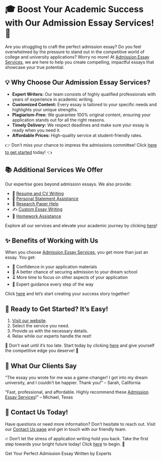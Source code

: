 <h1>🎓 Boost Your Academic Success with Our Admission Essay Services! 🚀</h1>

<p>Are you struggling to craft the perfect admission essay? Do you feel overwhelmed by the pressure to stand out in the competitive world of college and university applications? Worry no more! At <a href="https://tinyurl.com/topessay?keyword=admission+essay+services" target="_blank">Admission Essay Services</a>, we are here to help you create compelling, impactful essays that showcase your true potential.</p>

<h2>💡 Why Choose Our Admission Essay Services?</h2>
<ul>
    <li><strong>Expert Writers:</strong> Our team consists of highly qualified professionals with years of experience in academic writing.</li>
    <li><strong>Customized Content:</strong> Every essay is tailored to your specific needs and highlights your unique strengths.</li>
    <li><strong>Plagiarism-Free:</strong> We guarantee 100% original content, ensuring your application stands out for all the right reasons.</li>
    <li><strong>Timely Delivery:</strong> We respect deadlines and make sure your essay is ready when you need it.</li>
    <li><strong>Affordable Prices:</strong> High-quality service at student-friendly rates.</li>
</ul>

<p>👉 Don’t miss your chance to impress the admissions committee! Click <a href="https://tinyurl.com/topessay?keyword=admission+essay+services" target="_blank">here to get started</a> today! 👈</p>

<h2>📚 Additional Services We Offer</h2>
<p>Our expertise goes beyond admission essays. We also provide:</p>
<ul>
    <li>💼 <a href="https://tinyurl.com/topessay?keyword=admission+essay+services" target="_blank">Resume and CV Writing</a></li>
    <li>📝 <a href="https://tinyurl.com/topessay?keyword=admission+essay+services" target="_blank">Personal Statement Assistance</a></li>
    <li>📖 <a href="https://tinyurl.com/topessay?keyword=admission+essay+services" target="_blank">Research Paper Help</a></li>
    <li>✍️ <a href="https://tinyurl.com/topessay?keyword=admission+essay+services" target="_blank">Custom Essay Writing</a></li>
    <li>📑 <a href="https://tinyurl.com/topessay?keyword=admission+essay+services" target="_blank">Homework Assistance</a></li>
</ul>
<p>Explore all our services and elevate your academic journey by clicking <a href="https://tinyurl.com/topessay?keyword=admission+essay+services" target="_blank">here</a>!</p>

<h2>✨ Benefits of Working with Us</h2>
<p>When you choose <a href="https://tinyurl.com/topessay?keyword=admission+essay+services" target="_blank">Admission Essay Services</a>, you get more than just an essay. You get:</p>
<ul>
    <li>🌟 Confidence in your application materials</li>
    <li>🚀 A better chance of securing admission to your dream school</li>
    <li>⏳ More time to focus on other aspects of your application</li>
    <li>🎯 Expert guidance every step of the way</li>
</ul>
<p>Click <a href="https://tinyurl.com/topessay?keyword=admission+essay+services" target="_blank">here</a> and let’s start creating your success story together!</p>

<h2>🎯 Ready to Get Started? It’s Easy!</h2>
<ol>
    <li><a href="https://tinyurl.com/topessay?keyword=admission+essay+services" target="_blank">Visit our website</a>.</li>
    <li>Select the service you need.</li>
    <li>Provide us with the necessary details.</li>
    <li>Relax while our experts handle the rest!</li>
</ol>

<p>🔗 Don’t wait until it’s too late. Start today by clicking <a href="https://tinyurl.com/topessay?keyword=admission+essay+services" target="_blank">here</a> and give yourself the competitive edge you deserve! 🔗</p>

<h2>🌟 What Our Clients Say</h2>
<p>“The essay you wrote for me was a game-changer! I got into my dream university, and I couldn’t be happier. Thank you!” – Sarah, California</p>
<p>“Fast, professional, and affordable. Highly recommend these <a href="https://tinyurl.com/topessay?keyword=admission+essay+services" target="_blank">Admission Essay Services</a>!” – Michael, Texas</p>

<h2>📢 Contact Us Today!</h2>
<p>Have questions or need more information? Don’t hesitate to reach out. Visit our <a href="https://tinyurl.com/topessay?keyword=admission+essay+services" target="_blank">Contact Us page</a> and get in touch with our friendly team.</p>

<p>🔥 Don’t let the stress of application writing hold you back. Take the first step towards your bright future today! Click <a href="https://tinyurl.com/topessay?keyword=admission+essay+services" target="_blank">here</a> to begin. 🚀</p>
Get Your Perfect Admission Essay Written by Experts
